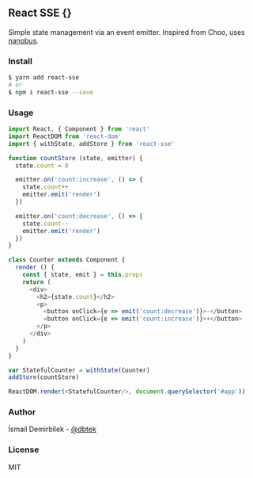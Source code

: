 ## React SSE {}
Simple state management via an event emitter. Inspired from Choo, uses [nanobus](https://github.com/choojs/nanobus).

### Install
```bash
$ yarn add react-sse
# or
$ npm i react-sse --save
```

### Usage
```js
import React, { Component } from 'react'
import ReactDOM from 'react-dom'
import { withState, addStore } from 'react-sse'

function countStore (state, emitter) {
  state.count = 0

  emitter.on('count:increase', () => {
    state.count++
    emitter.emit('render')
  })

  emitter.on('count:decrease', () => {
    state.count--
    emitter.emit('render')
  })
}

class Counter extends Component {
  render () {
    const { state, emit } = this.props
    return (
      <div>
        <h2>{state.count}</h2>
        <p>
          <button onClick={e => emit('count:decrease')}>-</button>
          <button onClick={e => emit('count:increase')}>+</button>
        </p>
      </div>
    )
  }
}

var StatefulCounter = withState(Counter)
addStore(countStore)

ReactDOM.render(<StatefulCounter/>, document.querySelector('#app'))
```

### Author
İsmail Demirbilek - [@dbtek](https://twitter.com/dbtek)

### License
MIT
